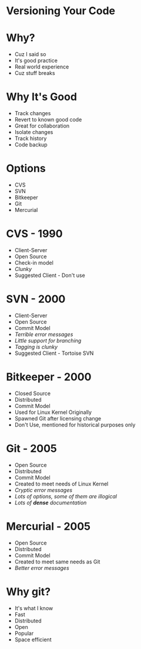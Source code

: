 <!SLIDE>
# Versioning Your Code

<!SLIDE incremental bullets>
# Why?
* Cuz I said so
* It's good practice
* Real world experience
* Cuz stuff breaks

<!SLIDE small incremental bullets>
# Why It's Good
* Track changes
* Revert to known good code
* Great for collaboration
* Isolate changes
* Track history
* Code backup

<!SLIDE small incremental bullets>
# Options
* CVS
* SVN
* Bitkeeper
* Git
* Mercurial

<!SLIDE small incremental bullets>
# CVS - 1990
* Client-Server
* Open Source
* Check-in model
* _Clunky_
* Suggested Client - Don't use

<!SLIDE smaller incremental bullets>
# SVN - 2000
* Client-Server
* Open Source
* Commit Model
* _Terrible error messages_
* _Little support for branching_
* _Tagging is clunky_
* Suggested Client - Tortoise SVN

<!SLIDE small incremental bullets>
# Bitkeeper - 2000
* Closed Source 
* Distributed 
* Commit Model
* Used for Linux Kernel Originally
* Spawned Git after licensing change
* Don't Use, mentioned for historical purposes only

<!SLIDE small incremental bullets>
# Git - 2005
* Open Source 
* Distributed
* Commit Model
* Created to meet needs of Linux Kernel
* _Cryptic error messages_
* _Lots of options, some of them are illogical_
* _Lots of __dense__ documentation_

<!SLIDE small incremental bullets>
# Mercurial - 2005
* Open Source
* Distributed
* Commit Model
* Created to meet same needs as Git
* _Better error messages_

<!SLIDE small incremental bullets>
# Why git?
* It's what I know
* Fast
* Distributed
* Open
* Popular
* Space efficient

